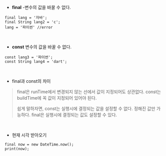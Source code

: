 - **final**
-변수의 값을 바꿀 수 없다.
```
final lang = '자바';
final String lang2 = 'c';
lang = '파이썬' //error
```
<br>

- **const**
변수의 값을 바꿀 수 없다.
```
const lang3 = '파이썬';
const String lang4 = 'dart';
```
<br>

- final과 const의 차이
>final은 runTime에서 변경되지 않는 선에서 값이 지정되어도 상관없다.
const는 buildTime에 꼭 값이 지정되어 있어야 된다.
>
>쉽게 말하자면, 
>const는 실행시에 결정되는 값을 설정할 수 없다. 정해진 값만 가능하다.
>final은 실행시에 결정되는 값도 설정할 수 있다.

<br>

- 현재 시각 받아오기
```
final now = new DateTime.now();
print(now);
```